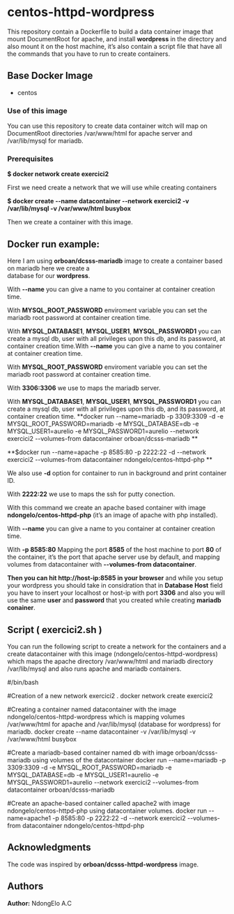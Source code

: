 # centos-httpd-wordpress
This repository contain a Dockerfile to build a data container image that mount DocumentRoot for apache, and install **wordpress** in the directory and also mount it on the host machine, it’s also contain a script file that have all the commands that you have to run to create containers. 

## Base Docker Image
* centos
### Use of this image
You can use this repository to create data container witch will map on DocumentRoot directories /var/www/html for apache server and /var/lib/mysql for mariadb.

### Prerequisites 

**$ docker network create exercici2**
 
First we need create a network that we will use while creating containers

**$ docker create --name datacontainer --network exercici2 -v /var/lib/mysql -v /var/www/html  busybox**

Then we create a container with this image.

## Docker run example:
Here I am using **orboan/dcsss-mariadb** image to create a container based on mariadb here we create a     
database for our **wordpress**.

With **--name** you can give a name to you container at container creation time.

With **MYSQL_ROOT_PASSWORD** enviroment variable you can set the mariadb root password at container creation time.

With **MYSQL_DATABASE1**, **MYSQL_USER1**, **MYSQL_PASSWORD1** you can create a mysql db, user with all privileges upon this db, and its password, at container creation time.With **--name** you can give a name to you container at container creation time.

With **MYSQL_ROOT_PASSWORD** enviroment variable you can set the mariadb root password at container creation time.

With **3306:3306** we use to maps the mariadb server.

With **MYSQL_DATABASE1**, **MYSQL_USER1**, **MYSQL_PASSWORD1** you can create a mysql db, user with all privileges upon this db, and its password, at container creation time.
**docker run  --name=mariadb -p 3309:3309 -d -e MYSQL_ROOT_PASSWORD=mariadb -e MYSQL_DATABASE=db -e MYSQL_USER1=aurelio -e MYSQL_PASSWORD1=aurelio   --network exercici2  --volumes-from datacontainer orboan/dcsss-mariadb
**

**$docker run  --name=apache -p 8585:80 -p 2222:22 -d  --network exercici2  --volumes-from datacontainer ndongelo/centos-httpd-php
 **

We also use **-d** option for container to run in background and print container ID.

With **2222:22** we use to maps the ssh for putty conection.

With this command we create an apache based container with image **ndongelo/centos-httpd-php** (it’s an image of apache with php installed). 

With **--name** you can give a name to you container at container creation time. 

With **-p 8585:80** Mapping the port **8585** of the host machine to port **80** of the container, it’s the port that apache server use by default, and mapping volumes from datacontainer with **--volumes-from datacontainer**.

**Then you can hit http://host-ip:8585 in your browser** and while you setup your wordpress you should take in considration that in **Database Host** field you have to insert your localhost or host-ip with port **3306** and also you will use the same **user** and **password** that you created while creating **mariadb conainer**.

## Script (  exercici2.sh )
You can run the following script to create a network for the containers and a create datacontainer with this image (ndongelo/centos-httpd-wordpress) which maps the apache directory /var/www/html and mariadb directory /var/lib/mysql and also runs apache and mariadb containers.

#/bin/bash

#Creation of a new network exercici2 .
docker network create exercici2

#Creating a container named datacontainer with the image ndongelo/centos-httpd-wordpress which is mapping volumes /var/www/html for apache and /var/lib/mysql (database for wordpress) for mariadb.
docker create  --name datacontainer -v /var/lib/mysql -v /var/www/html busybox

#Create a mariadb-based container named db with image orboan/dcsss-mariadb using volumes of the datacontainer
docker run  --name=mariadb -p 3309:3309 -d -e MYSQL_ROOT_PASSWORD=mariadb -e MYSQL_DATABASE=db -e MYSQL_USER1=aurelio -e MYSQL_PASSWORD1=aurelio   --network exercici2  --volumes-from datacontainer orboan/dcsss-mariadb

#Create an apache-based container called apache2 with image ndongelo/centos-httpd-php using datacontainer volumes.
docker run  --name=apache1 -p 8585:80 -p 2222:22 -d  --network exercici2  --volumes-from datacontainer ndongelo/centos-httpd-php

## Acknowledgments
The code was inspired by **orboan/dcsss-httpd-wordpress** image.

## Authors
**Author:** NdongElo A.C

